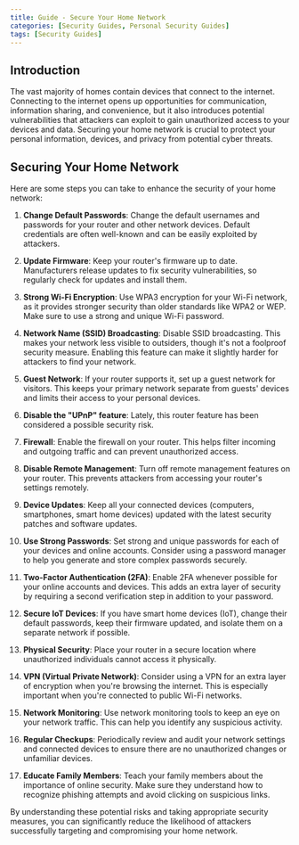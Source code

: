```yaml
---
title: Guide - Secure Your Home Network
categories: [Security Guides, Personal Security Guides] 
tags: [Security Guides]
---
```


## Introduction

The vast majority of homes contain devices that connect to the internet. Connecting to the internet opens up opportunities for communication, information sharing, and convenience, but it also introduces potential vulnerabilities that attackers can exploit to gain unauthorized access to your devices and data. Securing your home network is crucial to protect your personal information, devices, and privacy from potential cyber threats. 

## Securing Your Home Network

Here are some steps you can take to enhance the security of your home network:

1. __Change Default Passwords__:
   Change the default usernames and passwords for your router and other network devices. Default credentials are often well-known and can be easily exploited by attackers.

2. __Update Firmware__:
   Keep your router's firmware up to date. Manufacturers release updates to fix security vulnerabilities, so regularly check for updates and install them.

3. __Strong Wi-Fi Encryption__:
Use WPA3 encryption for your Wi-Fi network, as it provides stronger security than older standards like WPA2 or WEP. Make sure to use a strong and unique Wi-Fi password.

4. __Network Name (SSID) Broadcasting__:
   Disable SSID broadcasting. This makes your network less visible to outsiders, though it's not a foolproof security measure. Enabling this feature can make it slightly harder for attackers to find your network.

5. __Guest Network__:
   If your router supports it, set up a guest network for visitors. This keeps your primary network separate from guests' devices and limits their access to your personal devices.

6. __Disable the "UPnP" feature__:
   Lately, this router feature has been considered a possible security risk. 

7. __Firewall__:
   Enable the firewall on your router. This helps filter incoming and outgoing traffic and can prevent unauthorized access.

8. __Disable Remote Management__:
   Turn off remote management features on your router. This prevents attackers from accessing your router's settings remotely.

9. __Device Updates__:
   Keep all your connected devices (computers, smartphones, smart home devices) updated with the latest security patches and software updates.

10. __Use Strong Passwords__:
    Set strong and unique passwords for each of your devices and online accounts. Consider using a password manager to help you generate and store complex passwords securely.

11. __Two-Factor Authentication (2FA)__:
    Enable 2FA whenever possible for your online accounts and devices. This adds an extra layer of security by requiring a second verification step in addition to your password.

12. __Secure IoT Devices__:
    If you have smart home devices (IoT), change their default passwords, keep their firmware updated, and isolate them on a separate network if possible.

13. __Physical Security__:
    Place your router in a secure location where unauthorized individuals cannot access it physically.

14. __VPN (Virtual Private Network)__:
    Consider using a VPN for an extra layer of encryption when you're browsing the internet. This is especially important when you're connected to public Wi-Fi networks.

15. __Network Monitoring__:
    Use network monitoring tools to keep an eye on your network traffic. This can help you identify any suspicious activity.

16. __Regular Checkups__:
    Periodically review and audit your network settings and connected devices to ensure there are no unauthorized changes or unfamiliar devices.

17. __Educate Family Members__:
    Teach your family members about the importance of online security. Make sure they understand how to recognize phishing attempts and avoid clicking on suspicious links.

By understanding these potential risks and taking appropriate security measures, you can significantly reduce the likelihood of attackers successfully targeting and compromising your home network.
